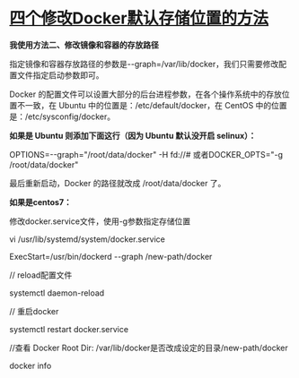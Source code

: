 # [四个修改Docker默认存储位置的方法](https://www.cnblogs.com/whmbky/p/7843580.html)



**我使用方法二、修改镜像和容器的存放路径**

指定镜像和容器存放路径的参数是--graph=/var/lib/docker，我们只需要修改配置文件指定启动参数即可。

Docker 的配置文件可以设置大部分的后台进程参数，在各个操作系统中的存放位置不一致，在 Ubuntu 中的位置是：/etc/default/docker，在 CentOS 中的位置是：/etc/sysconfig/docker。

**如果是 Ubuntu 则添加下面这行（因为 Ubuntu 默认没开启 selinux）：**

OPTIONS=--graph="/root/data/docker" -H fd://# 或者DOCKER_OPTS="-g /root/data/docker"

最后重新启动，Docker 的路径就改成 /root/data/docker 了。

**如果是centos7：**

修改docker.service文件，使用-g参数指定存储位置

vi /usr/lib/systemd/system/docker.service  

ExecStart=/usr/bin/dockerd --graph /new-path/docker 

 // reload配置文件 

systemctl daemon-reload 

 // 重启docker 

systemctl restart docker.service

//查看 Docker Root Dir: /var/lib/docker是否改成设定的目录/new-path/docker 

docker info

